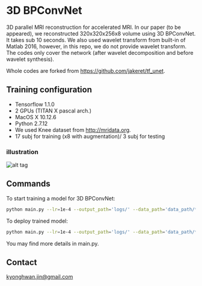 # 3D BPConvNet

3D parallel MRI reconstruction for accelerated MRI. In our paper (to be appeared), we reconstructed 320x320x256x8 volume using 3D BPConvNet. It takes sub 10 seconds. We also used wavelet transform from built-in of Matlab 2016, however, in this repo, we do not provide wavelet transform. The codes only cover the network (after wavelet decomposition and before wavelet synthesis).

Whole codes are forked from https://github.com/jakeret/tf_unet.

## Training configuration
* Tensorflow 1.1.0
* 2 GPUs (TITAN X pascal arch.)
* MacOS X 10.12.6
* Python 2.7.12
*  We used Knee dataset from http://mridata.org. 
* 17 subj for training (x8 with augmentation)/ 3 subj for testing

### illustration
![alt tag](https://github.com/panakino/3dbpconv/blob/master/structure.png)

## Commands
To start training a model for 3D BPConvNet:
```bash
python main.py --lr=1e-4 --output_path='logs/' --data_path='data_path/*.h5' --test_path='test_path/*.h5' --features_root=32 --layers=5 --is_training=True
```

To deploy trained model:
```bash
python main.py --lr=1e-4 --output_path='logs/' --data_path='data_path/*.h5' --test_path='test_path/*.h5' --features_root=32 --layers=5 --is_training=False
```

You may find more details in main.py.


## Contact
kyonghwan.jin@gmail.com
